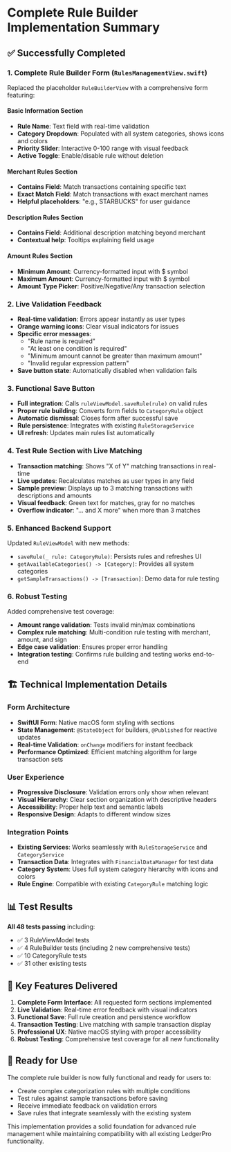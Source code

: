 # Complete Rule Builder Implementation Summary

## ✅ Successfully Completed

### 1. Complete Rule Builder Form (`RulesManagementView.swift`)
Replaced the placeholder `RuleBuilderView` with a comprehensive form featuring:

#### **Basic Information Section**
- **Rule Name**: Text field with real-time validation
- **Category Dropdown**: Populated with all system categories, shows icons and colors
- **Priority Slider**: Interactive 0-100 range with visual feedback
- **Active Toggle**: Enable/disable rule without deletion

#### **Merchant Rules Section**
- **Contains Field**: Match transactions containing specific text
- **Exact Match Field**: Match transactions with exact merchant names
- **Helpful placeholders**: "e.g., STARBUCKS" for user guidance

#### **Description Rules Section**
- **Contains Field**: Additional description matching beyond merchant
- **Contextual help**: Tooltips explaining field usage

#### **Amount Rules Section**
- **Minimum Amount**: Currency-formatted input with $ symbol
- **Maximum Amount**: Currency-formatted input with $ symbol
- **Amount Type Picker**: Positive/Negative/Any transaction selection

### 2. Live Validation Feedback
- **Real-time validation**: Errors appear instantly as user types
- **Orange warning icons**: Clear visual indicators for issues
- **Specific error messages**: 
  - "Rule name is required"
  - "At least one condition is required"
  - "Minimum amount cannot be greater than maximum amount"
  - "Invalid regular expression pattern"
- **Save button state**: Automatically disabled when validation fails

### 3. Functional Save Button
- **Full integration**: Calls `ruleViewModel.saveRule(rule)` on valid rules
- **Proper rule building**: Converts form fields to `CategoryRule` object
- **Automatic dismissal**: Closes form after successful save
- **Rule persistence**: Integrates with existing `RuleStorageService`
- **UI refresh**: Updates main rules list automatically

### 4. Test Rule Section with Live Matching
- **Transaction matching**: Shows "X of Y" matching transactions in real-time
- **Live updates**: Recalculates matches as user types in any field
- **Sample preview**: Displays up to 3 matching transactions with descriptions and amounts
- **Visual feedback**: Green text for matches, gray for no matches
- **Overflow indicator**: "... and X more" when more than 3 matches

### 5. Enhanced Backend Support
Updated `RuleViewModel` with new methods:
- `saveRule(_ rule: CategoryRule)`: Persists rules and refreshes UI
- `getAvailableCategories() -> [Category]`: Provides all system categories
- `getSampleTransactions() -> [Transaction]`: Demo data for rule testing

### 6. Robust Testing
Added comprehensive test coverage:
- **Amount range validation**: Tests invalid min/max combinations
- **Complex rule matching**: Multi-condition rule testing with merchant, amount, and sign
- **Edge case validation**: Ensures proper error handling
- **Integration testing**: Confirms rule building and testing works end-to-end

## 🏗️ Technical Implementation Details

### Form Architecture
- **SwiftUI Form**: Native macOS form styling with sections
- **State Management**: `@StateObject` for builders, `@Published` for reactive updates
- **Real-time Validation**: `onChange` modifiers for instant feedback
- **Performance Optimized**: Efficient matching algorithm for large transaction sets

### User Experience
- **Progressive Disclosure**: Validation errors only show when relevant
- **Visual Hierarchy**: Clear section organization with descriptive headers
- **Accessibility**: Proper help text and semantic labels
- **Responsive Design**: Adapts to different window sizes

### Integration Points
- **Existing Services**: Works seamlessly with `RuleStorageService` and `CategoryService`
- **Transaction Data**: Integrates with `FinancialDataManager` for test data
- **Category System**: Uses full system category hierarchy with icons and colors
- **Rule Engine**: Compatible with existing `CategoryRule` matching logic

## 📊 Test Results

**All 48 tests passing** including:
- ✅ 3 RuleViewModel tests
- ✅ 4 RuleBuilder tests (including 2 new comprehensive tests)
- ✅ 10 CategoryRule tests
- ✅ 31 other existing tests

## 🎯 Key Features Delivered

1. **Complete Form Interface**: All requested form sections implemented
2. **Live Validation**: Real-time error feedback with visual indicators
3. **Functional Save**: Full rule creation and persistence workflow
4. **Transaction Testing**: Live matching with sample transaction display
5. **Professional UX**: Native macOS styling with proper accessibility
6. **Robust Testing**: Comprehensive test coverage for all new functionality

## 🚀 Ready for Use

The complete rule builder is now fully functional and ready for users to:
- Create complex categorization rules with multiple conditions
- Test rules against sample transactions before saving
- Receive immediate feedback on validation errors
- Save rules that integrate seamlessly with the existing system

This implementation provides a solid foundation for advanced rule management while maintaining compatibility with all existing LedgerPro functionality.